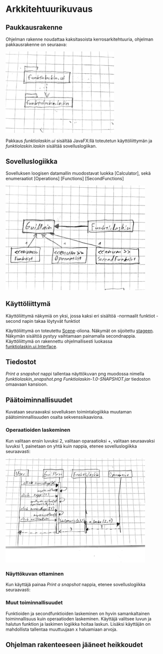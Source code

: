 # Arkkitehtuurikuvaus

## Paukkausrakenne 
Ohjelman rakenne noudattaa kaksitasoista kerrosarkitehtuuria, ohjelman pakkausrakenne on seuraava:

<img src="https://github.com/eidzei/otm-harjoitustyo/blob/master/Funktiolaskin/dokumentointi/kuvat/pakkausrakenne.png" width="350">

Pakkaus _funktiolaskin.ui_ sisältää JavaFX:llä toteutetun käyttöliittymän ja _funktiolaskin.laskin_ sisältää sovelluslogiikan.
## Sovelluslogiikka
Sovelluksen loogisen datamallin muodostavat luokka [Calculator], sekä enumeraatiot [Operations] [Functions] [SecondFunctions]

<img src="https://github.com/eidzei/otm-harjoitustyo/blob/master/Funktiolaskin/dokumentointi/kuvat/sovelluslogiikka.png" width="450">

## Käyttöliittymä

Käyttöliittymä näkymiä on yksi, jossa kaksi eri sisältöä
-normaalit funktiot
-second napin takaa löytyvät funktiot

Käyttöliittymä on toteutettu [Scene](https://docs.oracle.com/javase/8/javafx/api/javafx/scene/Scene.html)-oliona. Näkymät on sijoitettu [stageen](https://docs.oracle.com/javase/8/javafx/api/javafx/stage/Stage.html). Näkymän sisältöä pystyy vaihtamaan painamalla secondnappia. Käyttöliittymä on rakennettu ohjelmallisesti luokassa [funktiolaskin.ui.Interface](https://github.com/eidzei/otm-harjoitustyo/blob/master/Funktiolaskin/src/main/java/funktiolaskin/ui/Interface.java).

## Tiedostot
*Print a snapshot* nappi tallentaa näyttökuvan png muodossa nimella *funktiolaskin_snapshot.png* *Funktiolaskin-1.0-SNAPSHOT.jar* tiedoston omaavaan kansioon.

## Päätoiminnallisuudet

Kuvataan seuraavaksi sovelluksen toimintalogiikka muutaman päätoiminnallisuuden osalta sekvenssikaaviona.

### Operaatioiden laskeminen

Kun valitaan ensin luvuksi 2, valitaan oparaatioksi +, valitaan seuraavaksi luvuksi 1, painetaan on yhtä kuin nappia, etenee sovelluslogiikka seuraavasti:

<img src="https://github.com/eidzei/otm-harjoitustyo/blob/master/Funktiolaskin/dokumentointi/kuvat/kaksplusyks.png" width="450">

### Näyttökuvan ottaminen

Kun käyttäjä painaa *Print a snapshot* nappia, etenee sovelluslogiikka seuraavasti:

### Muut toiminnallisuudet
Funktioiden ja secondfunktioiden laskeminen on hyvin samankaltainen toiminnallisuus kuin operaatioden laskeminen. Käyttäjä valitsee luvun ja halutun funktion ja laskimen logiikka hoitaa laskun. Lisäksi käyttäjän on mahdollista tallentaa muuttuujaan x haluamiaan arvoja.

## Ohjelman rakenteeseen jääneet heikkoudet


